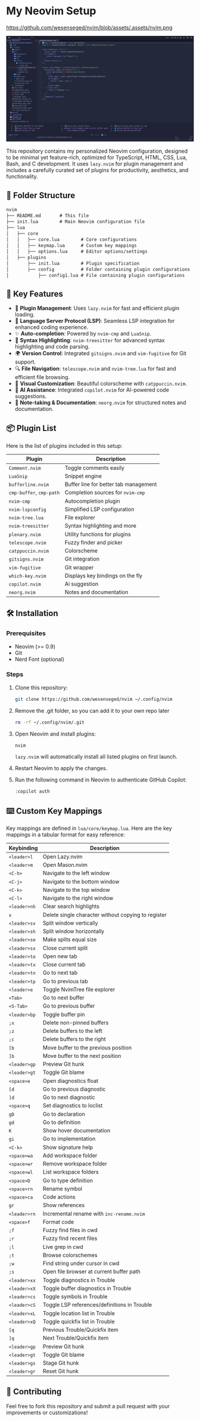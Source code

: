 # My Neovim Setup

https://github.com/wesenseged/nvim/blob/assets/.assets/nvim.png

![Neovim Screenshot](https://github.com/wesenseged/nvim/blob/assets/.assets/nvim.png)

This repository contains my personalized Neovim configuration, designed to be minimal yet feature-rich, optimized for TypeScript, HTML, CSS, Lua, Bash, and C development. It uses `lazy.nvim` for plugin management and includes a carefully curated set of plugins for productivity, aesthetics, and functionality.

## 📂 Folder Structure

```plaintext
nvim
├── README.md       # This file
├── init.lua        # Main Neovim configuration file
├── lua
│   ├── core
│   │   ├── core.lua        # Core configurations
│   │   ├── keymap.lua      # Custom key mappings
│   │   ├── options.lua     # Editor options/settings
│   ├── plugins
│       ├── init.lua        # Plugin specification
│       ├── config          # Folder containing plugin configurations
│           ├── config1.lua # File containing plugin configurations
```

## 🌟 Key Features

- 🔧 **Plugin Management**: Uses `lazy.nvim` for fast and efficient plugin loading.
- 🚀 **Language Server Protocol (LSP)**: Seamless LSP integration for enhanced coding experience.
- ✨ **Auto-completion**: Powered by `nvim-cmp` and `LuaSnip`.
- 🎨 **Syntax Highlighting**: `nvim-treesitter` for advanced syntax highlighting and code parsing.
- 🌍 **Version Control**: Integrated `gitsigns.nvim` and `vim-fugitive` for Git support.
- 🔍 **File Navigation**: `telescope.nvim` and `nvim-tree.lua` for fast and efficient file browsing.
- 🎨 **Visual Customization**: Beautiful colorscheme with `catppuccin.nvim`.
- 🤖 **AI Assistance**: Integrated `copilot.nvim` for AI-powered code suggestions.
- 📝 **Note-taking & Documentation**: `neorg.nvim` for structured notes and documentation.

## 📦 Plugin List

Here is the list of plugins included in this setup:

| Plugin                     | Description                           |
|----------------------------|---------------------------------------|
| `Comment.nvim`             | Toggle comments easily               |
| `LuaSnip`                  | Snippet engine                       |
| `bufferline.nvim`          | Buffer line for better tab management|
| `cmp-buffer`, `cmp-path`   | Completion sources for `nvim-cmp`    |
| `nvim-cmp`                 | Autocompletion plugin                |
| `nvim-lspconfig`           | Simplified LSP configuration         |
| `nvim-tree.lua`            | File explorer                        |
| `nvim-treesitter`          | Syntax highlighting and more         |
| `plenary.nvim`             | Utility functions for plugins        |
| `telescope.nvim`           | Fuzzy finder and picker              |
| `catppuccin.nvim`          | Colorscheme                          |
| `gitsigns.nvim`            | Git integration                      |
| `vim-fugitive`             | Git wrapper                          |
| `which-key.nvim`           | Displays key bindings on the fly     |
| `copilot.nvim`             | Ai suggestion                        |
| `neorg.nvim`               | Notes and documentation              |

## 🛠️ Installation

### Prerequisites
- Neovim (>= 0.9)
- Git
- Nerd Font (optional)

### Steps

1. Clone this repository:
   ```bash
   git clone https://github.com/wesenseged/nvim ~/.config/nvim
   ```

2. Remove the .git folder, so you can add it to your own repo later
   ```bash
   rm -rf ~/.config/nvim/.git
   ```

3. Open Neovim and install plugins:
   ```bash
   nvim
   ```
   `lazy.nvim` will automatically install all listed plugins on first launch.

4. Restart Neovim to apply the changes.

5. Run the following command in Neovim to authenticate GitHub Copilot:
   ```bash
   :copilot auth
   ```

## ⌨️ Custom Key Mappings

Key mappings are defined in `lua/core/keymap.lua`. Here are the key mappings in a tabular format for easy reference:

| Keybinding                | Description                                            |
|---------------------------|--------------------------------------------------------|
| `<leader>l`               | Open Lazy.nvim                                         |
| `<leader>m`               | Open Mason.nvim                                        |
| `<C-h>`                   | Navigate to the left window                            |
| `<C-j>`                   | Navigate to the bottom window                          |
| `<C-k>`                   | Navigate to the top window                             |
| `<C-l>`                   | Navigate to the right window                           |
| `<leader>nh`              | Clear search highlights                                |
| `x`                       | Delete single character without copying to register    |
| `<leader>sv`              | Split window vertically                                |
| `<leader>sh`              | Split window horizontally                              |
| `<leader>se`              | Make splits equal size                                 |
| `<leader>sx`              | Close current split                                    |
| `<leader>to`              | Open new tab                                           |
| `<leader>tx`              | Close current tab                                      |
| `<leader>tn`              | Go to next tab                                         |
| `<leader>tp`              | Go to previous tab                                     |
| `<leader>e`               | Toggle NvimTree file explorer                         |
| `<Tab>`                   | Go to next buffer                                      |
| `<S-Tab>`                 | Go to previous buffer                                  |
| `<leader>bp`              | Toggle buffer pin                                      |
| `;x`                      | Delete non-pinned buffers                              |
| `;z`                      | Delete buffers to the left                             |
| `;c`                      | Delete buffers to the right                           |
| `[b`                      | Move buffer to the previous position                  |
| `]b`                      | Move buffer to the next position                      |
| `<leader>gp`              | Preview Git hunk                                      |
| `<leader>gt`              | Toggle Git blame                                      |
| `<space>e`                | Open diagnostics float                                 |
| `[d`                      | Go to previous diagnostic                              |
| `]d`                      | Go to next diagnostic                                  |
| `<space>q`                | Set diagnostics to loclist                             |
| `gD`                      | Go to declaration                                      |
| `gd`                      | Go to definition                                       |
| `K`                       | Show hover documentation                              |
| `gi`                      | Go to implementation                                  |
| `<C-k>`                   | Show signature help                                   |
| `<space>wa`               | Add workspace folder                                  |
| `<space>wr`               | Remove workspace folder                               |
| `<space>wl`               | List workspace folders                                |
| `<space>D`                | Go to type definition                                 |
| `<space>rn`               | Rename symbol                                         |
| `<space>ca`               | Code actions                                          |
| `gr`                      | Show references                                       |
| `<leader>rn`              | Incremental rename with `inc-rename.nvim`            |
| `<space>f`                | Format code                                           |
| `;f`                      | Fuzzy find files in cwd                               |
| `;r`                      | Fuzzy find recent files                               |
| `;l`                      | Live grep in cwd                                      |
| `;t`                      | Browse colorschemes                                   |
| `;w`                      | Find string under cursor in cwd                      |
| `;s`                      | Open file browser at current buffer path             |
| `<leader>xx`              | Toggle diagnostics in Trouble                         |
| `<leader>xX`              | Toggle buffer diagnostics in Trouble                  |
| `<leader>cs`              | Toggle symbols in Trouble                             |
| `<leader>cS`              | Toggle LSP references/definitions in Trouble          |
| `<leader>xL`              | Toggle location list in Trouble                       |
| `<leader>xQ`              | Toggle quickfix list in Trouble                       |
| `[q`                      | Previous Trouble/Quickfix item                        |
| `]q`                      | Next Trouble/Quickfix item                            |
| `<leader>gp`              | Preview Git hunk                                      |
| `<leader>gt`              | Toggle Git blame                                      |
| `<leader>gs`              | Stage Git hunk                                        |
| `<leader>gr`              | Reset Git hunk                                        |


## 🤝 Contributing

Feel free to fork this repository and submit a pull request with your improvements or customizations!
